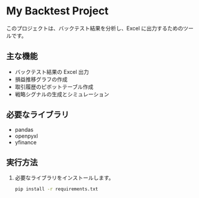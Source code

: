 # My Backtest Project

このプロジェクトは、バックテスト結果を分析し、Excel に出力するためのツールです。

## 主な機能
- バックテスト結果の Excel 出力
- 損益推移グラフの作成
- 取引履歴のピボットテーブル作成
- 戦略シグナルの生成とシミュレーション

## 必要なライブラリ
- pandas
- openpyxl
- yfinance

## 実行方法
1. 必要なライブラリをインストールします。
   ```bash
   pip install -r requirements.txt

